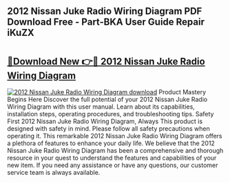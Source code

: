 ## 2012 Nissan Juke Radio Wiring Diagram PDF Download Free - Part-BKA User Guide Repair iKuZX

# <h2><a href="http://dflj9v.blite.top/?on=2012+Nissan+Juke+Radio+Wiring+Diagram">🔗Download New 👉🔴 2012 Nissan Juke Radio Wiring Diagram</a></h2>

[![2012 Nissan Juke Radio Wiring Diagram download](https://i.imgur.com/lujVjoI.png)](http://dflj9v.blite.top/?on=2012+Nissan+Juke+Radio+Wiring+Diagram)
Product Mastery Begins Here Discover the full potential of your 2012 Nissan Juke Radio Wiring Diagram with this user manual. Learn about its capabilities, installation steps, operating procedures, and troubleshooting tips. Safety First 2012 Nissan Juke Radio Wiring Diagram, Always This product is designed with safety in mind. Please follow all safety precautions when operating it. This remarkable 2012 Nissan Juke Radio Wiring Diagram offers a plethora of features to enhance your daily life. We believe that the 2012 Nissan Juke Radio Wiring Diagram has been a comprehensive and thorough resource in your quest to understand the features and capabilities of your new item. If you need any assistance or have any questions, our customer service team is always available.
